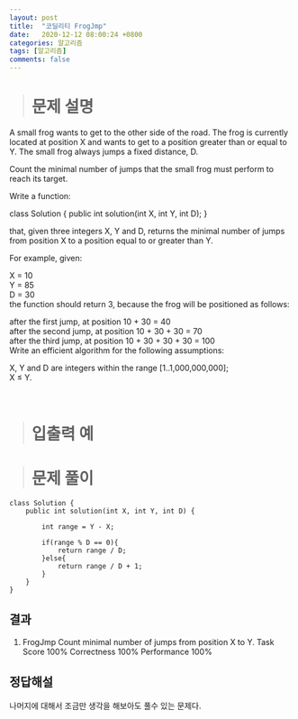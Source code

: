 ```yaml
---
layout: post
title:  "코딜리티 FrogJmp"
date:   2020-12-12 08:00:24 +0800
categories: 알고리즘
tags: [알고리즘]
comments: false
---
```


># 문제 설명

A small frog wants to get to the other side of the road. The frog is currently located at position X and wants to get to a position greater than or equal to Y. The small frog always jumps a fixed distance, D.  

Count the minimal number of jumps that the small frog must perform to reach its target.  
  
Write a function:  
  
class Solution { public int solution(int X, int Y, int D); }  
  
that, given three integers X, Y and D, returns the minimal number of jumps from position X to a position equal to or greater than Y.  
  
For example, given:  
  
  X = 10  
  Y = 85  
  D = 30  
the function should return 3, because the frog will be positioned as follows:  
  
after the first jump, at position 10 + 30 = 40  
after the second jump, at position 10 + 30 + 30 = 70  
after the third jump, at position 10 + 30 + 30 + 30 = 100  
Write an efficient algorithm for the following assumptions:  
  
X, Y and D are integers within the range [1..1,000,000,000];  
X ≤ Y.  
    
<br/>

># 입출력 예



># 문제 풀이

```
class Solution {
    public int solution(int X, int Y, int D) {
        
        int range = Y - X;

        if(range % D == 0){
            return range / D;
        }else{
            return range / D + 1;
        }
    }
}
```

## 결과

1. FrogJmp
Count minimal number of jumps from position X to Y.
Task Score
100%
Correctness
100%
Performance
100%


## 정답해설

나머지에 대해서 조금만 생각을 해보아도 풀수 있는 문제다.



